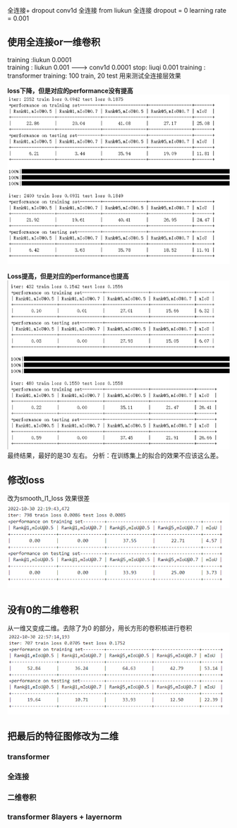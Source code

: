 全连接+ dropout
conv1d
全连接 from liukun
全连接 dropout = 0
learning rate = 0.001

## 使用全连接or一维卷积
training :liukun 0.0001    
training : liukun  0.001  ---> conv1d 0.0001
stop: liuqi 0.001
training : transformer
training: 100 train, 20 test  用来测试全连接层效果


**loss下降，但是对应的performance没有提高**
![mlp](https://raw.githubusercontent.com/LIUQI-creat/pic/main/20221028154001.png)

**Loss提高，但是对应的performance也提高**
![](https://raw.githubusercontent.com/LIUQI-creat/pic/main/20221028155221.png)
最终结果，最好的是30 左右。
分析：在训练集上的拟合的效果不应该这么差。

## 修改loss
改为smooth_l1_loss 
效果很差
![](https://raw.githubusercontent.com/LIUQI-creat/pic/main/20221031132851.png)
##  没有0的二维卷积
从一维又变成二维。去除了为0 的部分，用长方形的卷积核进行卷积
![](https://raw.githubusercontent.com/LIUQI-creat/pic/main/20221031133005.png)

## 把最后的特征图修改为二维
### transformer
### 全连接
### 二维卷积
### transformer  8layers + layernorm


<!--stackedit_data:
eyJoaXN0b3J5IjpbNzkyODkwNzEyLC0xNTM4NzEyMjk4LDE1Nj
gyMjg5MTQsMTU1MTEzNDExNCwtMTg5NTM4NzQ5OCwzMDk0OTM0
MSwtMTkwOTYzNjAyOCwtMTUwOTYxNTg5NSw4OTg2OTM0NTEsLT
g0MDQ5MzczNl19
-->